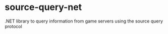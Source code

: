 source-query-net
================

.NET library to query information from game servers using the source query protocol